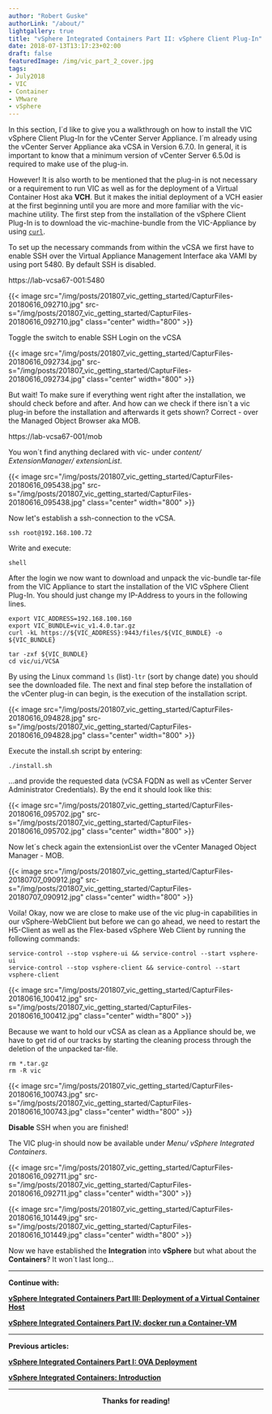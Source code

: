 ```yaml
---
author: "Robert Guske"
authorLink: "/about/"
lightgallery: true
title: "vSphere Integrated Containers Part II: vSphere Client Plug-In"
date: 2018-07-13T13:17:23+02:00
draft: false
featuredImage: /img/vic_part_2_cover.jpg
tags:
- July2018
- VIC
- Container
- VMware
- vSphere
---
```


In this section, I´d like to give you a walkthrough on how to install the VIC vSphere Client Plug-In for the vCenter Server Appliance. I´m already using the vCenter Server Appliance aka vCSA in Version 6.7.0. In general, it is important to know that a minimum version of vCenter Server 6.5.0d is required to make use of the plug-in.

However! It is also worth to be mentioned that the plug-in is not necessary or a requirement to run VIC as well as for the deployment of a Virtual Container Host aka **VCH**. But it makes the initial deployment of a VCH easier at the first beginning until you are more and more familiar with the vic-machine utility.
The first step from the installation of the vSphere Client Plug-In is to download the vic-machine-bundle from the VIC-Appliance by using <a href="https://en.wikipedia.org/wiki/CURL" target="_blank">`curl`</a>.

To set up the necessary commands from within the vCSA we first have to enable SSH over the Virtual Appliance Management Interface aka VAMI by using port 5480. By default SSH is disabled.

https://lab-vcsa67-001:5480

{{< image src="/img/posts/201807_vic_getting_started/CapturFiles-20180616_092710.jpg" src-s="/img/posts/201807_vic_getting_started/CapturFiles-20180616_092710.jpg" class="center" width="800" >}}

Toggle the switch to enable SSH Login on the vCSA

{{< image src="/img/posts/201807_vic_getting_started/CapturFiles-20180616_092734.jpg" src-s="/img/posts/201807_vic_getting_started/CapturFiles-20180616_092734.jpg" class="center" width="800" >}}

But wait! To make sure if everything went right after the installation, we should check before and after. And how can we check if there isn´t a vic plug-in before the installation and afterwards it gets shown? Correct - over the Managed Object Browser aka MOB.

https://lab-vcsa67-001/mob

You won´t find anything declared with vic- under *content/ ExtensionManager/ extensionList*.

{{< image src="/img/posts/201807_vic_getting_started/CapturFiles-20180616_095438.jpg" src-s="/img/posts/201807_vic_getting_started/CapturFiles-20180616_095438.jpg" class="center" width="800" >}}

Now let's establish a ssh-connection to the vCSA.

```shell
ssh root@192.168.100.72
```

Write and execute:

```shell
shell
```

After the login we now want to download and unpack the vic-bundle tar-file from the VIC Appliance to start the installation of the VIC vSphere Client Plug-In. You should just change my IP-Address to yours in the following lines.

```shell
export VIC_ADDRESS=192.168.100.160
export VIC_BUNDLE=vic_v1.4.0.tar.gz
curl -kL https://${VIC_ADDRESS}:9443/files/${VIC_BUNDLE} -o ${VIC_BUNDLE}
```

```shell
tar -zxf ${VIC_BUNDLE}
cd vic/ui/VCSA
```

By using the Linux command `ls` (list)`-ltr` (sort by change date) you should see the downloaded file.
The next and final step before the installation of the vCenter plug-in can begin, is the execution of the installation script.

{{< image src="/img/posts/201807_vic_getting_started/CapturFiles-20180616_094828.jpg" src-s="/img/posts/201807_vic_getting_started/CapturFiles-20180616_094828.jpg" class="center" width="800" >}}

Execute the install.sh script by entering:

```shell
./install.sh
```

...and provide the requested data (vCSA FQDN as well as vCenter Server Administrator Credentials). By the end it should look like this:

{{< image src="/img/posts/201807_vic_getting_started/CapturFiles-20180616_095702.jpg" src-s="/img/posts/201807_vic_getting_started/CapturFiles-20180616_095702.jpg" class="center" width="800" >}}

Now let´s check again the extensionList over the vCenter Managed Object Manager - MOB.

{{< image src="/img/posts/201807_vic_getting_started/CapturFiles-20180707_090912.jpg" src-s="/img/posts/201807_vic_getting_started/CapturFiles-20180707_090912.jpg" class="center" width="800" >}}

Voila!
Okay, now we are close to make use of the vic plug-in capabilities in our vSphere-WebClient but before we can go ahead, we need to restart the H5-Client as well as the Flex-based vSphere Web Client by running the following commands:

```shell
service-control --stop vsphere-ui && service-control --start vsphere-ui
service-control --stop vsphere-client && service-control --start vsphere-client
```

{{< image src="/img/posts/201807_vic_getting_started/CapturFiles-20180616_100412.jpg" src-s="/img/posts/201807_vic_getting_started/CapturFiles-20180616_100412.jpg" class="center" width="800" >}}

Because we want to hold our vCSA as clean as a Appliance should be, we have to get rid of our tracks by starting the cleaning process through the deletion of the unpacked tar-file.

```shell
rm *.tar.gz
rm -R vic
```

{{< image src="/img/posts/201807_vic_getting_started/CapturFiles-20180616_100743.jpg" src-s="/img/posts/201807_vic_getting_started/CapturFiles-20180616_100743.jpg" class="center" width="800" >}}


**Disable** SSH when you are finished!

The VIC plug-in should now be available under *Menu/ vSphere Integrated Containers*.

{{< image src="/img/posts/201807_vic_getting_started/CapturFiles-20180616_092711.jpg" src-s="/img/posts/201807_vic_getting_started/CapturFiles-20180616_092711.jpg" class="center" width="300" >}}

{{< image src="/img/posts/201807_vic_getting_started/CapturFiles-20180616_101449.jpg" src-s="/img/posts/201807_vic_getting_started/CapturFiles-20180616_101449.jpg" class="center" width="800" >}}

Now we have established the **Integration** into **vSphere** but what about the **Containers**? It won´t last long...

---

**Continue with:**

<a href="/post/vmware-vsphere-integrated-containers-part-3-deployment-of-a-virtual-container-host/">**vSphere Integrated Containers Part III: Deployment of a Virtual Container Host**</a>

<a href="/post/vmware-vsphere-integrated-containers-part-4-docker-run-a-container-vm/">**vSphere Integrated Containers Part IV: docker run a Container-VM**</a>

---

**Previous articles:**

<a href="/post/vmware-vsphere-integrated-containers-part-1-ova-deployment/">**vSphere Integrated Containers Part I: OVA Deployment**</a>

<a href="/post/vmware-vsphere-integrated-containers-introduction/">**vSphere Integrated Containers: Introduction**</a>

---

**<center>Thanks for reading!</center>**